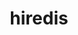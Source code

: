 ---
title: "hiredis"
layout: cache
categories: [package, develop-2025-05-25]
meta: {"compilers": ["apple-clang@16.0.0", "gcc@10.5.0", "gcc@13.3.0"], "num_specs": 3, "num_specs_by_stack": {"developer-tools-aarch64-linux-gnu": 1, "developer-tools-darwin": 1, "developer-tools-x86_64_v3-linux-gnu": 1, "root": 3}, "oss": ["centos7", "rhel8", "sequoia"], "platforms": ["darwin", "linux"], "stacks": ["developer-tools-aarch64-linux-gnu", "developer-tools-darwin", "developer-tools-x86_64_v3-linux-gnu", "root"], "targets": ["aarch64", "x86_64_v3"], "versions": ["1.1.0"]}
spec_details: [{"compiler": "apple-clang@16.0.0", "hash": "6lzf5jk22pamyuoyidqwe6n3wmzdbf4k", "os": "sequoia", "platform": "darwin", "size": "-", "stacks": ["developer-tools-darwin", "root"], "target": "aarch64", "variants": ["build_system=cmake", "build_type=Release", "generator=make", "~ipo", "~ssl", "~test", "~test_async", "~test_ssl"], "versions": ["1.1.0"]}, {"compiler": "gcc@10.5.0", "hash": "7nqmcu3gx3rolsboyn6al5jmoqm5dgdv", "os": "centos7", "platform": "linux", "size": "-", "stacks": ["developer-tools-x86_64_v3-linux-gnu", "root"], "target": "x86_64_v3", "variants": ["build_system=cmake", "build_type=Release", "generator=make", "~ipo", "~ssl", "~test", "~test_async", "~test_ssl"], "versions": ["1.1.0"]}, {"compiler": "gcc@13.3.0", "hash": "jbn5uko5fx7kl2jyihl75zms62sfctsw", "os": "rhel8", "platform": "linux", "size": "-", "stacks": ["developer-tools-aarch64-linux-gnu", "root"], "target": "aarch64", "variants": ["build_system=cmake", "build_type=Release", "generator=make", "~ipo", "~ssl", "~test", "~test_async", "~test_ssl"], "versions": ["1.1.0"]}]
---